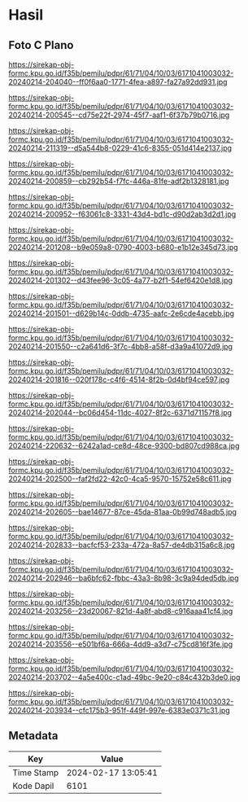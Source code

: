 # Hasil

## Foto C Plano

https://sirekap-obj-formc.kpu.go.id/f35b/pemilu/pdpr/61/71/04/10/03/6171041003032-20240214-204040--ff0f6aa0-1771-4fea-a897-fa27a92dd931.jpg

https://sirekap-obj-formc.kpu.go.id/f35b/pemilu/pdpr/61/71/04/10/03/6171041003032-20240214-200545--cd75e22f-2974-45f7-aaf1-6f37b79b0716.jpg

https://sirekap-obj-formc.kpu.go.id/f35b/pemilu/pdpr/61/71/04/10/03/6171041003032-20240214-211319--d5a544b8-0229-41c6-8355-051d414e2137.jpg

https://sirekap-obj-formc.kpu.go.id/f35b/pemilu/pdpr/61/71/04/10/03/6171041003032-20240214-200859--cb292b54-f7fc-446a-81fe-adf2b1328181.jpg

https://sirekap-obj-formc.kpu.go.id/f35b/pemilu/pdpr/61/71/04/10/03/6171041003032-20240214-200952--f63061c8-3331-43d4-bd1c-d90d2ab3d2d1.jpg

https://sirekap-obj-formc.kpu.go.id/f35b/pemilu/pdpr/61/71/04/10/03/6171041003032-20240214-201208--b9e059a8-0790-4003-b680-e1b12e345d73.jpg

https://sirekap-obj-formc.kpu.go.id/f35b/pemilu/pdpr/61/71/04/10/03/6171041003032-20240214-201302--d43fee96-3c05-4a77-b2f1-54ef6420e1d8.jpg

https://sirekap-obj-formc.kpu.go.id/f35b/pemilu/pdpr/61/71/04/10/03/6171041003032-20240214-201501--d629b14c-0ddb-4735-aafc-2e6cde4acebb.jpg

https://sirekap-obj-formc.kpu.go.id/f35b/pemilu/pdpr/61/71/04/10/03/6171041003032-20240214-201550--c2a641d6-3f7c-4bb8-a58f-d3a9a41072d9.jpg

https://sirekap-obj-formc.kpu.go.id/f35b/pemilu/pdpr/61/71/04/10/03/6171041003032-20240214-201816--020f178c-c4f6-4514-8f2b-0d4bf94ce597.jpg

https://sirekap-obj-formc.kpu.go.id/f35b/pemilu/pdpr/61/71/04/10/03/6171041003032-20240214-202044--bc06d454-11dc-4027-8f2c-6371d71157f8.jpg

https://sirekap-obj-formc.kpu.go.id/f35b/pemilu/pdpr/61/71/04/10/03/6171041003032-20240214-220632--6242a1ad-ce8d-48ce-9300-bd807cd988ca.jpg

https://sirekap-obj-formc.kpu.go.id/f35b/pemilu/pdpr/61/71/04/10/03/6171041003032-20240214-202500--faf2fd22-42c0-4ca5-9570-15752e58c611.jpg

https://sirekap-obj-formc.kpu.go.id/f35b/pemilu/pdpr/61/71/04/10/03/6171041003032-20240214-202605--bae14677-87ce-45da-81aa-0b99d748adb5.jpg

https://sirekap-obj-formc.kpu.go.id/f35b/pemilu/pdpr/61/71/04/10/03/6171041003032-20240214-202833--bacfcf53-233a-472a-8a57-de4db315a6c8.jpg

https://sirekap-obj-formc.kpu.go.id/f35b/pemilu/pdpr/61/71/04/10/03/6171041003032-20240214-202946--ba6bfc62-fbbc-43a3-8b98-3c9a94ded5db.jpg

https://sirekap-obj-formc.kpu.go.id/f35b/pemilu/pdpr/61/71/04/10/03/6171041003032-20240214-203256--23d20067-821d-4a8f-abd8-c916aaa41cf4.jpg

https://sirekap-obj-formc.kpu.go.id/f35b/pemilu/pdpr/61/71/04/10/03/6171041003032-20240214-203556--e501bf6a-666a-4dd9-a3d7-c75cd816f3fe.jpg

https://sirekap-obj-formc.kpu.go.id/f35b/pemilu/pdpr/61/71/04/10/03/6171041003032-20240214-203702--4a5e400c-c1ad-49bc-9e20-c84c432b3de0.jpg

https://sirekap-obj-formc.kpu.go.id/f35b/pemilu/pdpr/61/71/04/10/03/6171041003032-20240214-203934--cfc175b3-951f-449f-997e-6383e0371c31.jpg


## Metadata

| Key        | Value               |
| ---------- | ------------------- |
| Time Stamp | 2024-02-17 13:05:41 |
| Kode Dapil | 6101                |




